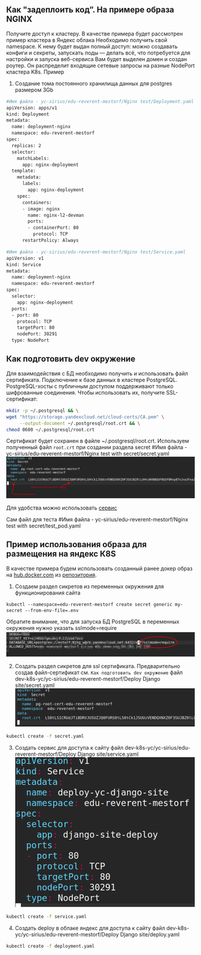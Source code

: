 ## Как "задеплоить код”. На примере образа NGINX 

Получите доступ к кластеру. В качестве примера будет рассмотрен пример кластера в Яндекс облака
Необходимо получить свой namespace. К нему будет выдан полный доступ: можно создавать конфиги и секреты, запускать поды — делать всё, что потребуется для настройки и запуска веб-сервиса
Вам будет выделен домен и создан роутер. Он распределит входящие сетевые запросы на разные NodePort кластера K8s.
Пример
1. Создание тома постоянного хранилища данных для postgres размером 3Gb
```sh
#Имя файла - yc-sirius/edu-reverent-mestorf/Nginx test/Deployment.yaml
apiVersion: apps/v1
kind: Deployment
metadata:
  name: deployment-nginx
  namespace: edu-reverent-mestorf
spec:
  replicas: 2
  selector:
    matchLabels:
      app: nginx-deployment
  template:
    metadata:
      labels:
        app: nginx-deployment
    spec:
      containers:
      - image: nginx
        name: nginx-l2-devman
        ports:
        - containerPort: 80
          protocol: TCP
      restartPolicy: Always
```
```sh
#Имя файла - yc-sirius/edu-reverent-mestorf/Nginx test/Service.yaml
apiVersion: v1
kind: Service
metadata:
  name: deployment-nginx
  namespace: edu-reverent-mestorf
spec:
  selector:
    app: nginx-deployment
  ports:
  - port: 80
    protocol: TCP
    targetPort: 80
    nodePort: 30291
  type: NodePort
```
## Как подготовить dev окружение
Для взаимодействия с БД необходимо получить и использовать файл сертификата.
Подключение к базе данных в кластере PostgreSQL. 
PostgreSQL-хосты с публичным доступом поддерживают только шифрованные соединения. Чтобы использовать их, получите SSL-сертификат:
```sh
mkdir -p ~/.postgresql && \
wget "https://storage.yandexcloud.net/cloud-certs/CA.pem" \
     --output-document ~/.postgresql/root.crt && \
chmod 0600 ~/.postgresql/root.crt
```
Сертификат будет сохранен в файле ~/.postgresql/root.crt.
Используем полученный файл `root.crt` при создании раздела secret
#Имя файла - yc-sirius/edu-reverent-mestorf/Nginx test with secret/secret.yaml
![img.png](img.png)

Для удобства можно использовать [сервис](https://base64.guru/converter/encode/file)

Сам файл для теста
#Имя файла - yc-sirius/edu-reverent-mestorf/Nginx test with secret/test_pod.yaml

## Пример использования образа для размещения на яндекс К8S
В качестве примера будем использовать созданный ранее докер образ на [hub.docker.com](https://hub.docker.com/repository/docker/zatomis/k8s-2/general)
из [репозитория](https://github.com/devmanorg/k8s-test-django).
1. Создаем раздел сикретов из переменных окружения для функционирования сайта
```
kubectl --namespace=edu-reverent-mestorf create secret generic my-secret --from-env-file=.env
```
Обратите внимание, что для запуска БД PostgreSQL в переменных окружения нужно указать sslmode=require
![img_1.png](img_1.png)

2. Создать раздел сикретов для ssl сертификата. Предварительно создав файл-сертификат см. `Как подготовить dev окружение`
файл dev-k8s-yc/yc-sirius/edu-reverent-mestorf/Deploy Django site/secret.yaml
![img_2.png](img_2.png)
```sh
kubectl create -f secret.yaml
```

3. Создать сервис для доступа к сайту файл dev-k8s-yc/yc-sirius/edu-reverent-mestorf/Deploy Django site/service.yaml
![img_3.png](img_3.png)
```sh
kubectl create -f service.yaml
```

4. Создать deploy в облаке яндекс для доступа к сайту файл dev-k8s-yc/yc-sirius/edu-reverent-mestorf/Deploy Django site/deploy.yaml
```sh
kubectl create -f deployment.yaml
```